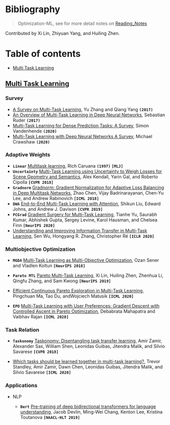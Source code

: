 # Bibliography

> Optimization-ML, see for more detail notes on [Reading_Notes](./Reading_Notes.md)

Contributed by Xi Lin, Zhiyuan Yang, and Huiling Zhen.


# Table of contents

- [Multi Task Learning](#Multi-Task-Learning)

  

## [Multi Task Learning](#Table-of-contents)

### Survey

- [A Survey on Multi-Task Learning](https://arxiv.org/abs/1707.08114), Yu Zhang and Qiang Yang **`(2017)`**
- [An Overview of Multi-Task Learning in Deep Neural Networks](https://arxiv.org/abs/1706.05098), Sebastian Ruder **`(2017)`**
- [Multi-Task Learning for Dense Prediction Tasks: A Survey](https://arxiv.org/abs/2004.13379v2), Simon Vandenhende **`(2020)`**
- [Multi-Task Learning with Deep Neural Networks A Survey](https://arxiv.org/abs/2009.09796), Michael Crawshaw **`(2020)`**

### Adaptive Weights
- **`Linear`** [Multitask learning](https://people.eecs.berkeley.edu/~russell/classes/cs294/f05/papers/caruana-1997.pdf), Rich Caruana **`(1997)`** **`[MLJ]`**
- **`Uncertainty`** [Multi-Task Learning using Uncertainty to Weigh Losses for Scene Geometry and Semantics](https://openaccess.thecvf.com/content_cvpr_2018/papers/Kendall_Multi-Task_Learning_Using_CVPR_2018_paper.pdf), Alex Kendall, Yarin Gal, and Roberto Cipolla **`[CVPR 2018]`**
- **`Gradnorm`** [Gradnorm: Gradient Normalization for Adaptive Loss Balancing in Deep Multitask Networks](http://proceedings.mlr.press/v80/chen18a/chen18a.pdf), Zhao Chen, Vijay Badrinarayanan, Chen-Yu Lee, and Andrew Rabinovich **`[ICML 2018]`**
- **`DWA`** [End-to-End Multi-Task Learning with Attention](https://openaccess.thecvf.com/content_CVPR_2019/papers/Liu_End-To-End_Multi-Task_Learning_With_Attention_CVPR_2019_paper.pdf), Shikun Liu, Edward Johns, and Andrew J. Davison **`[CVPR 2019]`**
- **`PCGrad`** [Gradient Surgery for Multi-Task Learning](https://arxiv.org/abs/2001.06782), Tianhe Yu, Saurabh Kumar, Abhishek Gupta, Sergey Levine, Karol Hausman, and Chelsea Finn **`[NeurIPS 2020]`**
- [Understanding and Improving Information Transfer in Multi-Task Learning](https://arxiv.org/abs/2005.00944), Sen Wu, Hongyang R. Zhang, Christopher Ré **`[ICLR 2020]`**


### Multiobjective Optimization
- **`MGDA`** [Multi-Task Learning as Multi-Objective Optimization](https://arxiv.org/abs/1810.04650), Ozan Sener and Vladlen Koltun **`[NeurIPS 2018]`**

- **`Pareto MTL`** [Pareto Multi-Task Learning](https://arxiv.org/abs/1912.12854), Xi Lin, Huiling Zhen, Zhenhua Li, Qingfu Zhang, and Sam Kwong **`[NeurIPS 2019]`**

- [Efficient Continuous Pareto Exploration in Multi-Task Learning](https://arxiv.org/abs/2006.16434), Pingchuan Ma, Tao Du, andWojciech Matusik **`[ICML 2020]`**

- **`EPO`** [Multi-Task Learning with User Preferences: Gradient Descent with Controlled Ascent in Pareto Optimization](https://proceedings.icml.cc/static/paper_files/icml/2020/3635-Paper.pdf), Debabrata Mahapatra and Vaibhav Rajan **`[ICML 2020]`**


### Task Relation
- **`Taskonomy`** [Taskonomy: Disentangling task transfer learning](https://arxiv.org/abs/1804.08328), Amir Zamir, Alexander Sax, William Shen, Leonidas Guibas, Jitendra Malik, and Silvio Savarese **`[CVPR 2018]`**

- [Which tasks should be learned together in multi-task learning?](https://arxiv.org/abs/1905.07553), Trevor Standley, Amir Zamir, Dawn Chen, Leonidas Guibas, Jitendra Malik, and Silvio Savarese **`[ICML 2020]`**

### Applications

- NLP

	- **`Bert`** [Pre-training of deep bidirectional transformers for language understanding](https://arxiv.org/abs/1810.04805), Jacob Devlin, Ming-Wei Chang, Kenton Lee, Kristina Toutanova **`[NAACL-HLT 2019]`**

